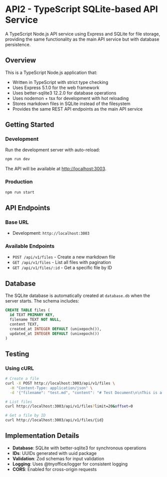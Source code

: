 # API2 - TypeScript SQLite-based API Service

A TypeScript Node.js API service using Express and SQLite for file storage, providing the same functionality as the main API service but with database persistence.

## Overview

This is a TypeScript Node.js application that:
- Written in TypeScript with strict type checking
- Uses Express 5.1.0 for the web framework
- Uses better-sqlite3 12.2.0 for database operations
- Uses nodemon + tsx for development with hot reloading
- Stores markdown files in SQLite instead of the filesystem
- Provides the same REST API endpoints as the main API service

## Getting Started

### Development

Run the development server with auto-reload:

```bash
npm run dev
```

The API will be available at [http://localhost:3003](http://localhost:3003).

### Production

```bash
npm run start
```

## API Endpoints

### Base URL
- Development: `http://localhost:3003`

### Available Endpoints

- `POST /api/v1/files` - Create a new markdown file
- `GET /api/v1/files` - List all files with pagination
- `GET /api/v1/files/:id` - Get a specific file by ID

## Database

The SQLite database is automatically created at `database.db` when the server starts. The schema includes:

```sql
CREATE TABLE files (
  id TEXT PRIMARY KEY,
  filename TEXT NOT NULL,
  content TEXT,
  created_at INTEGER DEFAULT (unixepoch()),
  updated_at INTEGER DEFAULT (unixepoch())
)
```

## Testing

### Using cURL

```bash
# Create a file
curl -X POST http://localhost:3003/api/v1/files \
  -H "Content-Type: application/json" \
  -d '{"filename": "test.md", "content": "# Test Document\n\nThis is a test."}'

# List files
curl http://localhost:3003/api/v1/files?limit=20&offset=0

# Get a file by ID
curl http://localhost:3003/api/v1/files/{id}
```

## Implementation Details

- **Database**: SQLite with better-sqlite3 for synchronous operations
- **IDs**: UUIDs generated with uuid package
- **Validation**: Zod schemas for input validation
- **Logging**: Uses @tnyoffice/logger for consistent logging
- **CORS**: Enabled for cross-origin requests